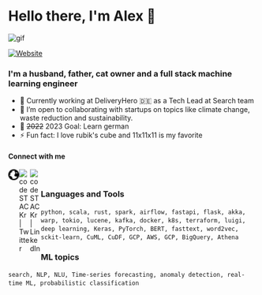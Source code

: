 # Hello there, I'm Alex 👋

![gif](https://media.giphy.com/media/Nx0rz3jtxtEre/giphy.gif)

[![Website](https://img.shields.io/website?label=piece-data.com&style=for-the-badge&url=https%3A%2F%2Fpiece-data.com/)](https://piece-data.com/)

### I'm a husband, father, cat owner and a full stack machine learning engineer

- 🔭 Currently working at DeliveryHero 🇩🇪 as a Tech Lead at Search team
- 👯 I’m open to collaborating with startups on topics like climate change, waste reduction and sustainability.
- 🥅 ~~2022~~ 2023 Goal: Learn german
- ⚡ Fun fact: I love rubik's cube and 11x11x11 is my favorite

#### Connect with me

[<img align="left" alt="codeSTACKr.com" width="22px" src="https://raw.githubusercontent.com/iconic/open-iconic/master/svg/globe.svg" />][website]

[<img align="left" alt="codeSTACKr | Twitter" width="22px" src="https://cdn.jsdelivr.net/npm/simple-icons@v3/icons/twitter.svg" />][twitter]

[<img align="left" alt="codeSTACKr | LinkedIn" width="22px" src="https://cdn.jsdelivr.net/npm/simple-icons@v3/icons/linkedin.svg" />][linkedin]
<br>

### Languages and Tools

```python, scala, rust, spark, airflow, fastapi, flask, akka, warp, tokio, lucene, kafka, docker, k8s, terraform, luigi, deep learning, Keras, PyTorch, BERT, fasttext, word2vec, sckit-learn, CuML, CuDF, GCP, AWS, GCP, BigQuery, Athena```

### ML topics

```search, NLP, NLU, Time-series forecasting, anomaly detection, real-time ML, probabilistic classification```


[website]: https://piece-data.com/
[twitter]: https://twitter.com/subpath
[linkedin]: https://www.linkedin.com/in/aosipenko/
